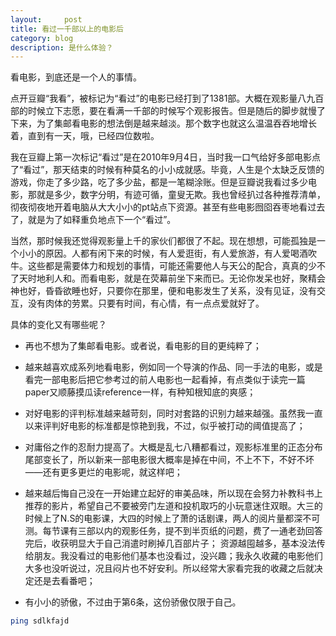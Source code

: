 ```yaml
---
layout:     post
title: 看过一千部以上的电影后    
category: blog
description: 是什么体验？
---
```


看电影，到底还是一个人的事情。

点开豆瓣“我看”，被标记为“看过”的电影已经打到了1381部。大概在观影量八九百部的时候立下志愿，要在看满一千部的时候写个观影报告。但是随后的脚步就慢了下来，为了集邮看电影的想法倒是越来越淡。那个数字也就这么温温吞吞地增长着，直到有一天，哦，已经四位数啦。

我在豆瓣上第一次标记“看过”是在2010年9月4日，当时我一口气给好多部电影点了“看过”，那天结束的时候有种莫名的小小成就感。毕竟，人生是个太缺乏反馈的游戏，你走了多少路，吃了多少盐，都是一笔糊涂账。但是豆瓣说我看过多少电影，那就是多少，数字分明，有迹可循，童叟无欺。我也曾经扒过各种推荐清单，彻夜彻夜地开着电脑从大大小小的pt站点下资源。甚至有些电影囫囵吞枣地看过去了，就是为了如释重负地点下一个“看过”。

当然，那时候我还觉得观影量上千的家伙们都很了不起。现在想想，可能孤独是一个小小的原因。人都有闲下来的时候，有人爱逛街，有人爱旅游，有人爱喝酒吹牛。这些都是需要体力和规划的事情，可能还需要他人与天公的配合，真真的少不了天时地利人和。而看电影，就是在荧幕前坐下来而已。无论你发呆也好，聚精会神也好，昏昏欲睡也好，只要你在那里，便和电影发生了关系，没有见证，没有交互，没有肉体的劳累。只要有时间，有心情，有一点点爱就好了。

具体的变化又有哪些呢？

- 再也不想为了集邮看电影。或者说，看电影的目的更纯粹了；

- 越来越喜欢成系列地看电影，例如同一个导演的作品、同一手法的电影，或是看完一部电影后把它参考过的前人电影也一起看掉，有点类似于读完一篇paper又顺藤摸瓜读reference一样，有种知根知底的爽感；

- 对好电影的评判标准越来越苛刻，同时对套路的识别力越来越强。虽然我一直以来评判好电影的标准都是惊艳到我，不过，似乎被打动的阈值提高了；

- 对庸俗之作的忍耐力提高了。大概是乱七八糟都看过，观影标准里的正态分布尾部变长了，所以新来一部电影很大概率是掉在中间，不上不下，不好不坏——还有更多更烂的电影呢，就这样吧；

- 越来越后悔自己没在一开始建立起好的审美品味，所以现在会努力补教科书上推荐的影片，希望自己不要被旁门左道和投机取巧的小玩意迷住双眼。大三的时候上了N.S的电影课，大四的时候上了萧的话剧课，两人的阅片量都深不可测。每节课有三部以内的观影任务，提不到半页纸的问题，费了一通老劲回答完后，收获明显大于自己消遣时刷掉几百部片子；
资源越囤越多，基本没法传给朋友。我没看过的电影他们基本也没看过，没兴趣；我永久收藏的电影他们大多也没听说过，况且闷片也不好安利。所以经常大家看完我的收藏之后就决定还是去看番吧；

- 有小小的骄傲，不过由于第6条，这份骄傲仅限于自己。

```bash
ping sdlkfajd
```
